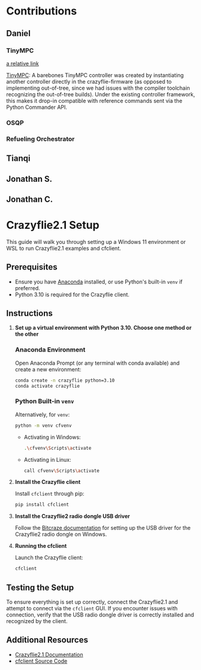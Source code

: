 # Contributions

## Daniel
### TinyMPC
[a relative link](/_thirdparty/crazyflie-firmware/src/modules/src/controller/controller_mpc.c)

[TinyMPC](https://github.com/Astronauty/acsi-team5-2024/blob/main/_thirdparty/crazyflie-firmware/src/modules/src/controller/controller_mpc.c): 
A barebones TinyMPC controller was created by instantiating another controller directly in the crazyflie-firmware (as opposed to implementing out-of-tree, since we had issues with the compiler toolchain recognizing the out-of-tree builds). Under the existing controller framework, this makes it drop-in compatible with reference commands sent via the Python Commander API.

### OSQP
### Refueling Orchestrator

## Tianqi
## Jonathan S.
## Jonathan C.

# Crazyflie2.1 Setup 

This guide will walk you through setting up a Windows 11 environment or WSL to run Crazyflie2.1 examples and cfclient.

## Prerequisites
- Ensure you have [Anaconda](https://www.anaconda.com/products/individual) installed, or use Python's built-in `venv` if preferred.
- Python 3.10 is required for the Crazyflie client.
## Instructions

1. **Set up a virtual environment with Python 3.10. Choose one method or the other** 

   ### Anaconda Environment
   Open Anaconda Prompt (or any terminal with conda available) and create a new environment:
   ```bash
   conda create -n crazyflie python=3.10
   conda activate crazyflie
   ```

   ### Python Built-in `venv`
   Alternatively, for `venv`:
      ```bash
      python -m venv cfvenv
      ```
    - Activating in Windows:
      ```bash
      .\cfvenv\Scripts\activate
      ```
    - Activating in Linux:
      ```bash
      call cfvenv\Scripts\activate
        ```

2. **Install the Crazyflie client**

   Install `cfclient` through pip:
   ```bash
   pip install cfclient
   ```

3. **Install the Crazyflie2 radio dongle USB driver**

   Follow the [Bitcraze documentation](https://www.bitcraze.io/documentation/repository/crazyradio-firmware/master/building/usbwindows/) for setting up the USB driver for the Crazyflie2 radio dongle on Windows.

4. **Running the cfclient**

   Launch the Crazyflie client:
   ```bash
   cfclient
   ```

## Testing the Setup

To ensure everything is set up correctly, connect the Crazyflie2.1 and attempt to connect via the `cfclient` GUI. If you encounter issues with connection, verify that the USB radio dongle driver is correctly installed and recognized by the client.

## Additional Resources
- [Crazyflie2.1 Documentation](https://www.bitcraze.io/documentation/repository/crazyflie-firmware/master/getting-started/)
- [cfclient Source Code](https://github.com/bitcraze/crazyflie-clients-python)
